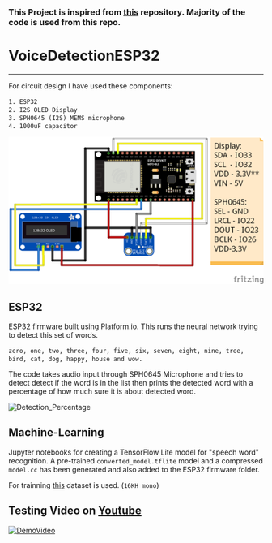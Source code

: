 ### This Project is inspired from [this](https://github.com/atomic14/voice-controlled-robot) repository. Majority of the code is used from this repo.
# VoiceDetectionESP32
***
For circuit design I have used these components:

    1. ESP32
    2. I2S OLED Display
    3. SPH0645 (I2S) MEMS microphone
    4. 1000uF capacitor

![Circuit Diagram](Circuit/ESP32_Speech_Command_bb.png)

## ESP32 
ESP32 firmware built using Platform.io. This runs the neural network trying to detect this set of words.

    zero, one, two, three, four, five, six, seven, eight, nine, tree, bird, cat, dog, happy, house and wow.

The code takes audio input through SPH0645 Microphone and tries to detect detect if the word is in the list then prints the detected word with a percentage of how much sure it is about detected word.

![Detection_Percentage](Circuit/IMG_20210818_144107.jpg)

## Machine-Learning

Jupyter notebooks for creating a TensorFlow Lite model for "speech word" recognition.
A pre-trained `converted_model.tflite` model and a compressed `model.cc` has been generated and also added to the ESP32 firmware folder.

For trainning [this](http://download.tensorflow.org/data/speech_commands_v0.01.tar.gz) dataset is used. (`16KH mono`)

## Testing Video on [Youtube](https://www.youtube.com/watch?v=F7vG49up-y4)
[![DemoVideo](https://img.youtube.com/vi/F7vG49up-y4/0.jpg)](https://www.youtube.com/watch?v=F7vG49up-y4)
